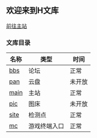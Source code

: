 ## 欢迎来到H文库
[前往主站](https://www.sirin.xyz)


### 文库目录

 名称 | 类型 | 时间
------------ | -------------| -------------
 [bbs](https://bbs.mihoyo.tk)|论坛 | 正常
 [pan](https://pan.mihoyo.tk)| 云盘 | 未开放
[main](https://mihoyo.tk)| 主站|  正常
[pic](https://pic.mihoyo.tk)| 图床|  未开放
[site](https://site.mihoyo.tk)|检测点|  正常
[mc](https://mc.mihoyo.tk)|游戏终端入口|  正常


